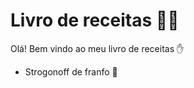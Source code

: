 # Livro de receitas :man_cook:

Olá! Bem vindo ao meu livro de receitas :hand:

* Strogonoff de franfo :chicken:

  

